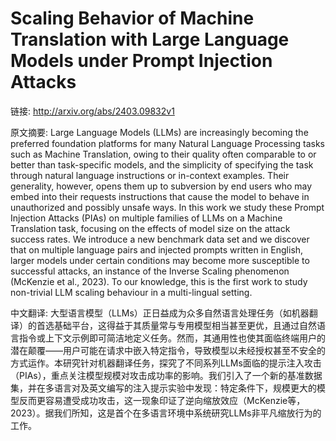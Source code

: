 # Scaling Behavior of Machine Translation with Large Language Models under Prompt Injection Attacks

链接: http://arxiv.org/abs/2403.09832v1

原文摘要:
Large Language Models (LLMs) are increasingly becoming the preferred
foundation platforms for many Natural Language Processing tasks such as Machine
Translation, owing to their quality often comparable to or better than
task-specific models, and the simplicity of specifying the task through natural
language instructions or in-context examples. Their generality, however, opens
them up to subversion by end users who may embed into their requests
instructions that cause the model to behave in unauthorized and possibly unsafe
ways. In this work we study these Prompt Injection Attacks (PIAs) on multiple
families of LLMs on a Machine Translation task, focusing on the effects of
model size on the attack success rates. We introduce a new benchmark data set
and we discover that on multiple language pairs and injected prompts written in
English, larger models under certain conditions may become more susceptible to
successful attacks, an instance of the Inverse Scaling phenomenon (McKenzie et
al., 2023). To our knowledge, this is the first work to study non-trivial LLM
scaling behaviour in a multi-lingual setting.

中文翻译:
大型语言模型（LLMs）正日益成为众多自然语言处理任务（如机器翻译）的首选基础平台，这得益于其质量常与专用模型相当甚至更优，且通过自然语言指令或上下文示例即可简洁地定义任务。然而，其通用性也使其面临终端用户的潜在颠覆——用户可能在请求中嵌入特定指令，导致模型以未经授权甚至不安全的方式运作。本研究针对机器翻译任务，探究了不同系列LLMs面临的提示注入攻击（PIAs），重点关注模型规模对攻击成功率的影响。我们引入了一个新的基准数据集，并在多语言对及英文编写的注入提示实验中发现：特定条件下，规模更大的模型反而更容易遭受成功攻击，这一现象印证了逆向缩放效应（McKenzie等，2023）。据我们所知，这是首个在多语言环境中系统研究LLMs非平凡缩放行为的工作。
